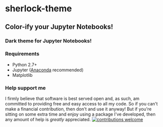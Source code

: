 # sherlock-theme

## Color-ify your Jupyter Notebooks!
### Dark theme for Jupyter Notebooks!

### Requirements
* Python 2.7+
* Jupyter ([Anaconda](https://www.continuum.io/downloads) recommended)
* Matplotlib

### Help support me
I firmly believe that software is best served open and, as such, am committed to providing free and easy access to all my code. So if you can't make a financial contribution, then don't and use it anyway! But if you're sitting on some extra time and enjoy using a package I've developed, then any amount of help is *greatly* appreciated. [![contributions welcome](https://img.shields.io/badge/contributions-welcome-brightgreen.svg?style=flat)](https://github.com/openwisdom/sherlock-theme/issues)
